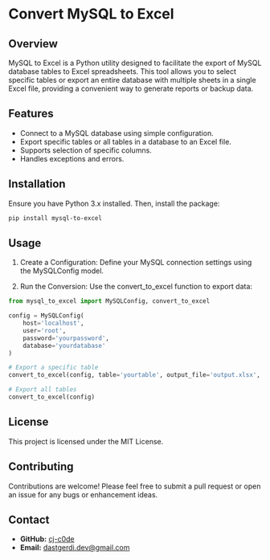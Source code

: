 # Convert MySQL to Excel

## Overview
MySQL to Excel is a Python utility designed to facilitate the export of MySQL database tables to Excel spreadsheets. This tool allows you to select specific tables or export an entire database with multiple sheets in a single Excel file, providing a convenient way to generate reports or backup data.

## Features
- Connect to a MySQL database using simple configuration.
- Export specific tables or all tables in a database to an Excel file.
- Supports selection of specific columns.
- Handles exceptions and errors.

## Installation
Ensure you have Python 3.x installed. Then, install the package:

```bash
pip install mysql-to-excel
```

## Usage
1. Create a Configuration:
Define your MySQL connection settings using the MySQLConfig model.

2. Run the Conversion:
Use the convert_to_excel function to export data:

```python
from mysql_to_excel import MySQLConfig, convert_to_excel

config = MySQLConfig(
    host='localhost',
    user='root',
    password='yourpassword',
    database='yourdatabase'
)

# Export a specific table
convert_to_excel(config, table='yourtable', output_file='output.xlsx', columns=['column1', 'column2'])

# Export all tables
convert_to_excel(config)
```

## License
This project is licensed under the MIT License.

## Contributing
Contributions are welcome! Please feel free to submit a pull request or open an issue for any bugs or enhancement ideas.

## Contact
- **GitHub:** [cj-c0de](https://github.com/cj-c0de)
- **Email:** dastgerdi.dev@gmail.com